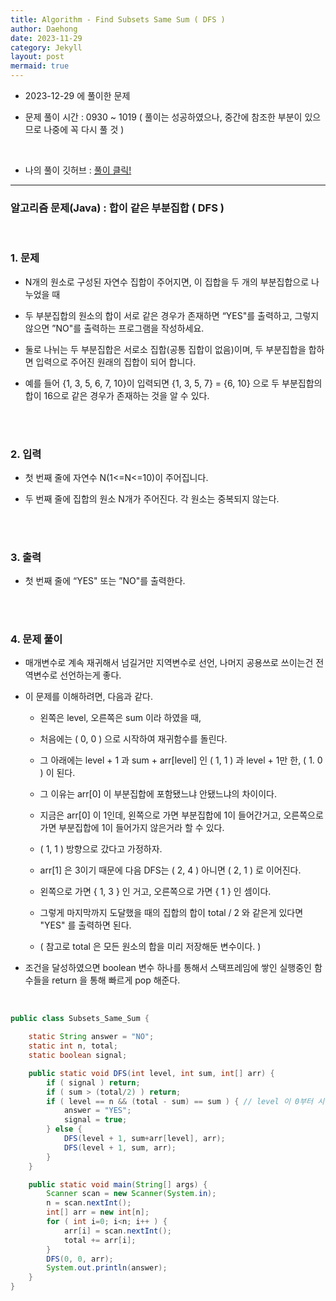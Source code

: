 ```yaml
---
title: Algorithm - Find Subsets Same Sum ( DFS )
author: Daehong
date: 2023-11-29
category: Jekyll
layout: post
mermaid: true
---
```


- 2023-12-29 에 풀이한 문제

- 문제 풀이 시간 : 0930 ~ 1019 ( 풀이는 성공하였으나, 중간에 참조한 부분이 있으므로 나중에 꼭 다시 풀 것 )

<br>

* 나의 풀이 깃허브 : 
[풀이 클릭!](https://github.com/JeonDaehong/study-java-algorithm/blob/main/dfs_bfs/Subsets_Same_Sum.java)

<hr>

### 알고리즘 문제(Java) : 합이 같은 부분집합 ( DFS )

<br>

### 1. 문제

 - N개의 원소로 구성된 자연수 집합이 주어지면, 이 집합을 두 개의 부분집합으로 나누었을 때
 
 - 두 부분집합의 원소의 합이 서로 같은 경우가 존재하면 “YES"를 출력하고, 그렇지 않으면 ”NO"를 출력하는 프로그램을 작성하세요.
 
 - 둘로 나뉘는 두 부분집합은 서로소 집합(공통 집합이 없음)이며, 두 부분집합을 합하면 입력으로 주어진 원래의 집합이 되어 합니다.
 
 - 예를 들어 {1, 3, 5, 6, 7, 10}이 입력되면 {1, 3, 5, 7} = {6, 10} 으로 두 부분집합의 합이 16으로 같은 경우가 존재하는 것을 알 수 있다.

<br>
<br>

### 2. 입력

 - 첫 번째 줄에 자연수 N(1<=N<=10)이 주어집니다.
 
 - 두 번째 줄에 집합의 원소 N개가 주어진다. 각 원소는 중복되지 않는다.

<br>
<br>

### 3. 출력

 - 첫 번째 줄에 “YES" 또는 ”NO"를 출력한다.

<br>
<br>

### 4. 문제 풀이
 - 매개변수로 계속 재귀해서 넘길거만 지역변수로 선언, 나머지 공용쓰로 쓰이는건 전역변수로 선언하는게 좋다.
 
 - 이 문제를 이해하려면, 다음과 같다.

	* 왼쪽은 level, 오른쪽은 sum 이라 하였을 때,
	
 	* 처음에는 ( 0, 0 ) 으로 시작하여 재귀함수를 돌린다.
	
    * 그 아래에는 level + 1 과 sum + arr[level] 인 ( 1, 1 ) 과 level + 1만 한, ( 1. 0 ) 이 된다.
	
    * 그 이유는 arr[0] 이 부분집합에 포함됐느냐 안됐느냐의 차이이다.
	
    * 지금은 arr[0] 이 1인데, 왼쪽으로 가면 부분집합에 1이 들어간거고, 오른쪽으로 가면 부분집합에 1이 들어가지 않은거라 할 수 있다.
	
    * ( 1, 1 ) 방향으로 갔다고 가정하자.
	
    * arr[1] 은 3이기 때문에 다음 DFS는 ( 2, 4 ) 아니면 ( 2, 1 ) 로 이어진다.
	
    * 왼쪽으로 가면 { 1, 3 } 인 거고, 오른쪽으로 가면 { 1 } 인 셈이다.
	
    * 그렇게 마지막까지 도달했을 때의 집합의 합이 total / 2 와 같은게 있다면 "YES" 를 출력하면 된다.
	
    * ( 참고로 total 은 모든 원소의 합을 미리 저장해둔 변수이다. )

 - 조건을 달성하였으면 boolean 변수 하나를 통해서 스택프레임에 쌓인 실행중인 함수들을 return 을 통해 빠르게 pop 해준다.
 
 <br>


```java
public class Subsets_Same_Sum {

    static String answer = "NO";
    static int n, total;
    static boolean signal;

    public static void DFS(int level, int sum, int[] arr) {
        if ( signal ) return;
        if ( sum > (total/2) ) return;
        if ( level == n && (total - sum) == sum ) { // level 이 0부터 시작, 원소 갯수가 5라면, 0,1,2,3,4 배열을 다 더하고 ( 총 5번 ) 와야지 부분집합 완성이다.
            answer = "YES";
            signal = true;
        } else {
            DFS(level + 1, sum+arr[level], arr);
            DFS(level + 1, sum, arr);
        }
    }

    public static void main(String[] args) {
        Scanner scan = new Scanner(System.in);
        n = scan.nextInt();
        int[] arr = new int[n];
        for ( int i=0; i<n; i++ ) {
            arr[i] = scan.nextInt();
            total += arr[i];
        }
        DFS(0, 0, arr);
        System.out.println(answer);
    }
}
```

<br>
<br>
<br>
<br>
<br>